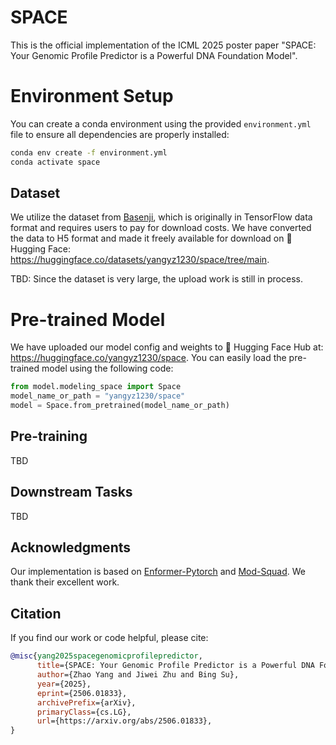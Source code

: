 # SPACE

This is the official implementation of the ICML 2025 poster paper "SPACE: Your Genomic Profile Predictor is a Powerful DNA Foundation Model".

# Environment Setup

You can create a conda environment using the provided `environment.yml` file to ensure all dependencies are properly installed:

```bash
conda env create -f environment.yml
conda activate space
```

## Dataset
We utilize the dataset from [Basenji](https://console.cloud.google.com/storage/browser/basenji_barnyard), which is originally in TensorFlow data format and requires users to pay for download costs. We have converted the data to H5 format and made it freely available for download on 🤗 Hugging Face: https://huggingface.co/datasets/yangyz1230/space/tree/main.

TBD: Since the dataset is very large, the upload work is still in process.

# Pre-trained Model
We have uploaded our model config and weights to 🤗 Hugging Face Hub at: https://huggingface.co/yangyz1230/space.
You can easily load the pre-trained model using the following code:
```python
from model.modeling_space import Space
model_name_or_path = "yangyz1230/space"
model = Space.from_pretrained(model_name_or_path)
```

## Pre-training

TBD

## Downstream Tasks

TBD

## Acknowledgments

Our implementation is based on [Enformer-Pytorch](https://github.com/lucidrains/enformer-pytorch) and [Mod-Squad](https://vis-www.cs.umass.edu/mod-squad). We thank their excellent work.

## Citation

If you find our work or code helpful, please cite:

```bibtex
@misc{yang2025spacegenomicprofilepredictor,
      title={SPACE: Your Genomic Profile Predictor is a Powerful DNA Foundation Model}, 
      author={Zhao Yang and Jiwei Zhu and Bing Su},
      year={2025},
      eprint={2506.01833},
      archivePrefix={arXiv},
      primaryClass={cs.LG},
      url={https://arxiv.org/abs/2506.01833}, 
}
